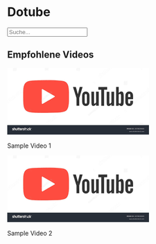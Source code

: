 <!DOCTYPE html>
<html lang="de">
<head>
    <meta charset="UTF-8">
    <meta name="viewport" content="width=device-width, initial-scale=1.0">
    <title>Dotube</title>
    <link rel="stylesheet" href="styles.css">
</head>
<body>
<div class="header">
    <h1 onclick="showHomePage()">Dotube</h1>
    <input type="text" placeholder="Suche..." id="search-bar">
</div>
<div class="main-content" id="home-page">
    <h2>Empfohlene Videos</h2>
    <div class="video-list">
        <div class="video-item" onclick="playVideo('sample-video.mp4')">
            <img src="thumbnail1.jpg" alt="Video Thumbnail">
            <p>Sample Video 1</p>
        </div>
        <div class="video-item" onclick="playVideo('sample-video2.mp4')">
            <img src="thumbnail2.jpg" alt="Video Thumbnail">
            <p>Sample Video 2</p>
        </div>
        <!-- Weitere Videoelemente hier -->
    </div>
</div>
<div class="main-content" id="video-page" style="display: none;">
    <div class="video-player">
        <video id="main-video" controls>
            <source src="sample-video.mp4" type="video/mp4">
            Your browser does not support the video tag.
        </video>
    </div>
    <div class="video-list">
        <div class="video-item" onclick="playVideo('sample-video.mp4')">
            <img src="thumbnail1.jpg" alt="Video Thumbnail">
            <p>Sample Video 1</p>
        </div>
        <div class="video-item" onclick="playVideo('sample-video2.mp4')">
            <img src="thumbnail2.jpg" alt="Video Thumbnail">
            <p>Sample Video 2</p>
        </div>
        <!-- Weitere Videoelemente hier -->
    </div>
</div>
<script src="script.js"></script>
</body>
</html>
